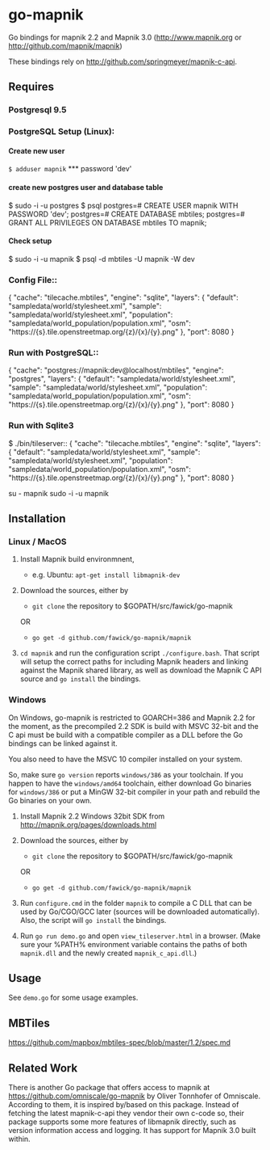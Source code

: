 go-mapnik
=========

Go bindings for mapnik 2.2 and Mapnik 3.0 (http://www.mapnik.org or
http://github.com/mapnik/mapnik)

These bindings rely on http://github.com/springmeyer/mapnik-c-api. 

Requires
-----------
### Postgresql 9.5



### PostgreSQL Setup (Linux):
#### Create new user
  `$ adduser mapnik`
  *** password 'dev'
#### create new postgres user and database table 
$ sudo -i -u postgres
$ psql
postgres=# CREATE USER mapnik WITH PASSWORD 'dev';
postgres=# CREATE DATABASE mbtiles;
postgres=# GRANT ALL PRIVILEGES ON DATABASE mbtiles TO mapnik;
#### Check setup
$ sudo -i -u mapnik
$ psql -d mbtiles -U mapnik -W dev


### Config File::
  {
    "cache": "tilecache.mbtiles",
    "engine": "sqlite",
    "layers": {
      "default": "sampledata/world/stylesheet.xml",
      "sample": "sampledata/world/stylesheet.xml",
      "population": "sampledata/world_population/population.xml",
      "osm": "https://{s}.tile.openstreetmap.org/{z}/{x}/{y}.png"
    },
    "port": 8080
  }

### Run with PostgreSQL::
  {
    "cache": "postgres://mapnik:dev@localhost/mbtiles",
    "engine": "postgres",
    "layers": {
      "default": "sampledata/world/stylesheet.xml",
      "sample": "sampledata/world/stylesheet.xml",
      "population": "sampledata/world_population/population.xml",
      "osm": "https://{s}.tile.openstreetmap.org/{z}/{x}/{y}.png"
    },
    "port": 8080
  }


### Run with Sqlite3
$ ./bin/tileserver::
  {
    "cache": "tilecache.mbtiles",
    "engine": "sqlite",
    "layers": {
      "default": "sampledata/world/stylesheet.xml",
      "sample": "sampledata/world/stylesheet.xml",
      "population": "sampledata/world_population/population.xml",
      "osm": "https://{s}.tile.openstreetmap.org/{z}/{x}/{y}.png"
    },
    "port": 8080
  }

su - mapnik
sudo -i -u mapnik




Installation
-----------

### Linux / MacOS

1. Install Mapnik build environmnent,
	- e.g. Ubuntu: `apt-get install libmapnik-dev`
2. Download the sources, either by 
    - `git clone` the repository to $GOPATH/src/fawick/go-mapnik 

	OR

    - `go get -d github.com/fawick/go-mapnik/mapnik`
3. `cd mapnik` and run the configuration script `./configure.bash`. 
   That script will setup the correct paths for including Mapnik headers and
   linking against the Mapnik shared library, as well as download the Mapnik C
   API source and `go install` the bindings.



### Windows

On Windows, go-mapnik is restricted to GOARCH=386 and Mapnik 2.2 for the moment, 
as the precompiled 2.2 SDK is build with MSVC 32-bit and the C api must be build with a 
compatible compiler as a DLL before the Go bindings can be linked against it. 

You also need to have the MSVC 10 compiler installed on your system.

So, make sure `go version` reports `windows/386` as your toolchain. If you
happen to have the `windows/amd64` toolchain, either download Go binaries for
`windows/386` or put a MinGW 32-bit compiler in your path and rebuild the Go
binaries on your own.


1. Install Mapnik 2.2 Windows 32bit SDK from http://mapnik.org/pages/downloads.html
2. Download the sources, either by 
    + `git clone` the repository to $GOPATH/src/fawick/go-mapnik 
	
    OR
	
    + `go get -d github.com/fawick/go-mapnik/mapnik`
3. Run `configure.cmd` in the folder `mapnik` to compile a C DLL
   that can be used by Go/CGO/GCC later (sources will be downloaded
   automatically). Also, the script will  `go install` the bindings.
4. Run `go run demo.go` and open `view_tileserver.html` in a browser.
   (Make sure your %PATH% environment variable contains the paths of both
    `mapnik.dll` and the newly created `mapnik_c_api.dll`.)

Usage
-----

See `demo.go` for some usage examples.



MBTiles
-------

https://github.com/mapbox/mbtiles-spec/blob/master/1.2/spec.md



Related Work 
------------

There is another Go package that offers access to mapnik at
https://github.com/omniscale/go-mapnik by Oliver Tonnhofer of Omniscale.
According to them, it is inspired by/based on this package. Instead of fetching
the latest mapnik-c-api they vendor their own c-code so, their package supports
some more features of libmapnik directly, such as version information access
and logging. It has support for Mapnik 3.0 built within. 
